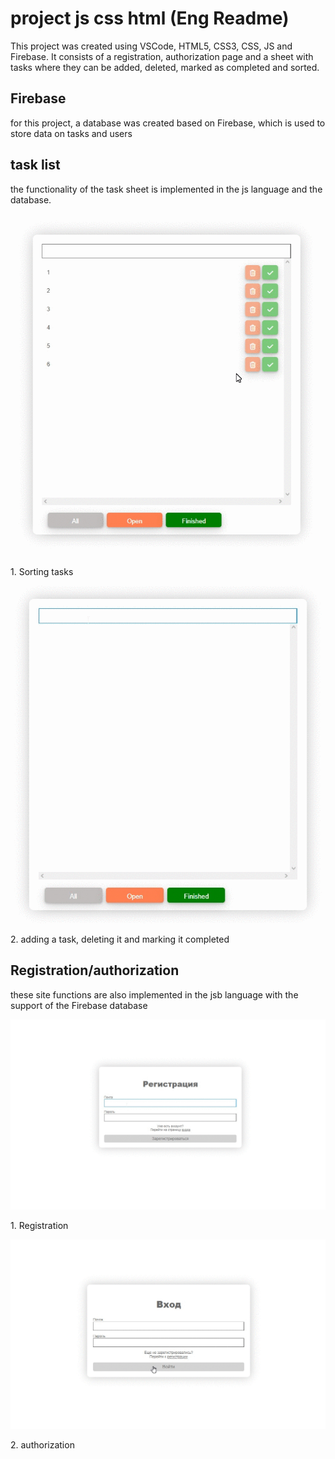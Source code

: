 # project js css html (Eng Readme)

This project was created using VSCode, HTML5, CSS3, CSS, JS and Firebase. It consists of a registration, authorization page and a sheet with tasks where they can be added, deleted, marked as completed and sorted.

## Firebase

for this project, a database was created based on Firebase, which is used to store data on tasks and users

## task list

<p>the functionality of the task sheet is implemented in the js language and the database.</p>

<img alt="task_list" src="./img_readme\M49sTq0H84.gif" >
<p>1. Sorting tasks</p>
<img alt="task_list" src="./img_readme\SlbUPs5Dck.gif" >
<p>2. adding a task, deleting it and marking it completed</p>

## Registration/authorization

<p>these site functions are also implemented in the jsb language with the support of the Firebase database</p>

<img alt="task_list" src="./img_readme\hEMWtS1YGI.gif" >
<p>1. Registration</p>
<img alt="task_list" src="./img_readme\eJdPOG9AJG.gif" >
<p>2. authorization</p>












